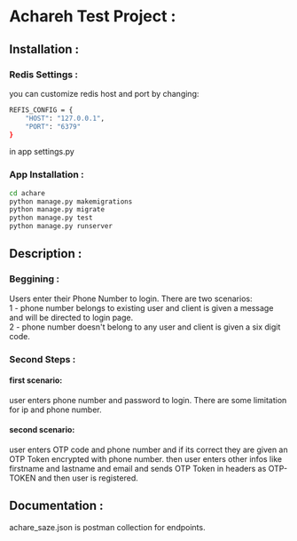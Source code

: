 # Achareh Test Project :

## Installation :
### Redis Settings :

you can customize redis host and port by changing:
```bash
REFIS_CONFIG = {
    "HOST": "127.0.0.1",
    "PORT": "6379"
}
```
in app settings.py

### App Installation :
```bash
cd achare
python manage.py makemigrations
python manage.py migrate
python manage.py test
python manage.py runserver
```

## Description :
### Beggining :
Users enter their Phone Number to login. There are two scenarios:\
1 - phone number belongs to existing user and client is given a message and will be directed to login page.\
2 - phone number doesn't belong to any user and client is given a six digit code.

### Second Steps :
#### first scenario:
user enters phone number and password to login. There are some limitation for ip and phone number.

#### second scenario:
user enters OTP code and phone number and if its correct they are given an OTP Token encrypted with phone number. then user enters other infos like firstname and lastname and email and sends OTP Token in headers as OTP-TOKEN and then user is registered.


## Documentation :
achare_saze.json is postman collection for endpoints.